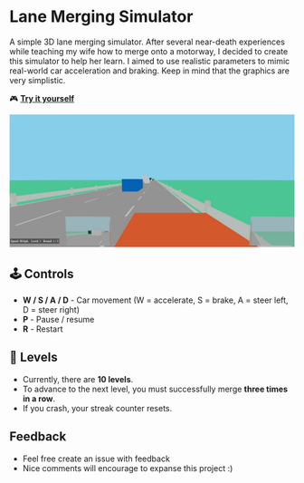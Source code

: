 # Lane Merging Simulator  

A simple 3D lane merging simulator. After several near-death experiences while teaching
my wife how to merge onto a motorway, I decided to create this simulator to help her learn. I aimed to use
realistic parameters to mimic real-world car acceleration and braking.  Keep in mind that the
graphics are very simplistic. 

🎮 **[Try it yourself](https://tomash1234.github.io/lane-merge-sim/)**  

![Screenshot](docs/Screenshot-1.jpg)

## 🕹️ Controls  

- **W / S / A / D** - Car movement (W = accelerate, S = brake, A = steer left, D = steer right)  
- **P** - Pause / resume  
- **R** - Restart  

## 🏁 Levels  

- Currently, there are **10 levels**.  
- To advance to the next level, you must successfully merge **three times in a row**.  
- If you crash, your streak counter resets.

## Feedback

- Feel free create an issue with feedback
- Nice comments will encourage to expanse this project :)
